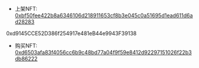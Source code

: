 
- 上架NFT: [0xbf50fee422b8a6346106d218911653cf8b3e045c0a51695d1ead611d6ad28283](https://sepolia.etherscan.io/tx/0xbf50fee422b8a6346106d218911653cf8b3e045c0a51695d1ead611d6ad28283)


0xd9145CCE52D386f254917e481eB44e9943F39138


- 购买NFT: [0xd6503afa83f4056cc6b9c48bd77a04f9f59e8412d92297151026f22b3db86222](https://sepolia.etherscan.io/tx/0xd6503afa83f4056cc6b9c48bd77a04f9f59e8412d92297151026f22b3db86222)